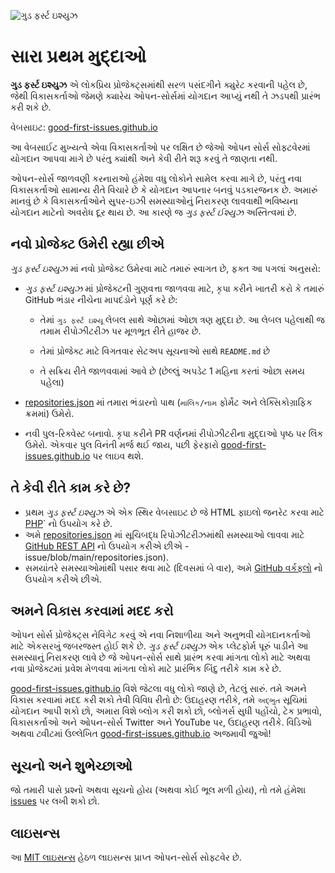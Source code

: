﻿![ગુડ ફર્સ્ટ ઇશ્યુઝ](../assets/github/social-preview.png)

# સારા પ્રથમ મુદ્દાઓ

**ગુડ ફર્સ્ટ ઇશ્યુઝ** એ લોકપ્રિય પ્રોજેક્ટ્સમાંથી સરળ પસંદગીને ક્યુરેટ કરવાની પહેલ છે, જેથી વિકાસકર્તાઓ જેમણે ક્યારેય ઓપન-સોર્સમાં યોગદાન આપ્યું નથી તે ઝડપથી પ્રારંભ કરી શકે છે.

વેબસાઇટ: [good-first-issues.github.io](https://good-first-issues.github.io)

આ વેબસાઈટ મુખ્યત્વે એવા વિકાસકર્તાઓ પર લક્ષિત છે જેઓ ઓપન સોર્સ સોફ્ટવેરમાં યોગદાન આપવા માગે છે પરંતુ ક્યાંથી અને કેવી રીતે શરૂ કરવું તે જાણતા નથી.

ઓપન-સોર્સ જાળવણી કરનારાઓ હંમેશા વધુ લોકોને સામેલ કરવા માગે છે, પરંતુ નવા વિકાસકર્તાઓ સામાન્ય રીતે વિચારે છે કે યોગદાન આપનાર બનવું પડકારજનક છે. અમારું માનવું છે કે વિકાસકર્તાઓને સુપર-ઇઝી સમસ્યાઓનું નિરાકરણ લાવવાથી ભવિષ્યના યોગદાન માટેનો અવરોધ દૂર થાય છે. આ કારણે જ *ગુડ ફર્સ્ટ ઈશ્યુઝ* અસ્તિત્વમાં છે.

## નવો પ્રોજેક્ટ ઉમેરી રહ્યા છીએ

*ગુડ ફર્સ્ટ ઇશ્યુઝ* માં નવો પ્રોજેક્ટ ઉમેરવા માટે તમારું સ્વાગત છે, ફક્ત આ પગલાં અનુસરો:

- *ગુડ ફર્સ્ટ ઇશ્યુઝ* માં પ્રોજેક્ટની ગુણવત્તા જાળવવા માટે, કૃપા કરીને ખાતરી કરો કે તમારું GitHub ભંડાર નીચેના માપદંડોને પૂર્ણ કરે છે:

     - તેમાં `ગુડ ફર્સ્ટ ઇશ્યૂ` લેબલ સાથે ઓછામાં ઓછા ત્રણ મુદ્દા છે. આ લેબલ પહેલાથી જ તમામ રીપોઝીટરીઝ પર મૂળભૂત રીતે હાજર છે.

     - તેમાં પ્રોજેક્ટ માટે વિગતવાર સેટઅપ સૂચનાઓ સાથે `README.md` છે

     - તે સક્રિય રીતે જાળવવામાં આવે છે (છેલ્લું અપડેટ 1 મહિના કરતાં ઓછા સમય પહેલા)

- [repositories.json](https://github.com/gomzyakov/good-first-issue/blob/main/repositories.json) માં તમારા ભંડારનો પાથ (`માલિક/નામ` ફોર્મેટ અને લેક્સિકોગ્રાફિક ક્રમમાં) ઉમેરો.

- નવી પુલ-રિક્વેસ્ટ બનાવો. કૃપા કરીને PR વર્ણનમાં રીપોઝીટરીના મુદ્દાઓ પૃષ્ઠ પર લિંક ઉમેરો. એકવાર પુલ વિનંતી મર્જ થઈ જાય, પછી ફેરફારો [good-first-issues.github.io](https://good-first-issues.github.io) પર લાઇવ થશે.

## તે કેવી રીતે કામ કરે છે?

- પ્રથમ *ગુડ ફર્સ્ટ ઇશ્યુઝ* એ એક સ્થિર વેબસાઇટ છે જે HTML ફાઇલો જનરેટ કરવા માટે [PHP](https://www.php.net)` નો ઉપયોગ કરે છે.
- અમે [repositories.json](https://github.com/gomzyakov/good-first) માં સૂચિબદ્ધ રિપોઝીટરીઝમાંથી સમસ્યાઓ લાવવા માટે [GitHub REST API](https://docs.github.com/en/rest) નો ઉપયોગ કરીએ છીએ -issue/blob/main/repositories.json).
- સમયાંતરે સમસ્યાઓમાંથી પસાર થવા માટે (દિવસમાં બે વાર), અમે [GitHub વર્કફ્લો](https://docs.github.com/en/actions/using-workflows) નો ઉપયોગ કરીએ છીએ.

## અમને વિકાસ કરવામાં મદદ કરો

ઓપન સોર્સ પ્રોજેક્ટ્સ નેવિગેટ કરવું એ નવા નિશાળીયા અને અનુભવી યોગદાનકર્તાઓ માટે એકસરખું જબરજસ્ત હોઈ શકે છે. *ગુડ ફર્સ્ટ ઇશ્યુઝ* એક પ્લેટફોર્મ પૂરું પાડીને આ સમસ્યાનું નિરાકરણ લાવે છે જે ઓપન-સોર્સ સાથે પ્રારંભ કરવા માંગતા લોકો માટે અથવા નવા પ્રોજેક્ટમાં પ્રવેશ મેળવવા માંગતા લોકો માટે પ્રારંભિક બિંદુ તરીકે કામ કરે છે.

[good-first-issues.github.io](https://good-first-issues.github.io) વિશે જેટલા વધુ લોકો જાણે છે, તેટલું સારું. તમે અમને વિકાસ કરવામાં મદદ કરી શકો તેવી વિવિધ રીતો છે: ઉદાહરણ તરીકે, તમે `અદ્ભુત` સૂચિમાં યોગદાન આપી શકો છો, અમારા વિશે બ્લોગ કરી શકો છો, બ્લોગર્સ સુધી પહોંચો, ટેક પ્રભાવો, વિકાસકર્તાઓ અને ઓપન-સોર્સ Twitter અને YouTube પર, ઉદાહરણ તરીકે. વિડિઓ અથવા ટ્વીટમાં ઉલ્લેખિત [good-first-issues.github.io](https://good-first-issues.github.io) અજમાવી જુઓ!

## સૂચનો અને શુભેચ્છાઓ

જો તમારી પાસે પ્રશ્નો અથવા સૂચનો હોય (અથવા કોઈ ભૂલ મળી હોય), તો તમે હંમેશા [issues](https://github.com/good-first-issues/good-first-issues.github.io/issues) પર લખી શકો છો.

## લાઇસન્સ

આ [MIT લાઇસન્સ](https://github.com/good-first-issues/good-first-issues.github.io/blob/main/LICENSE) હેઠળ લાઇસન્સ પ્રાપ્ત ઓપન-સોર્સ સોફ્ટવેર છે.